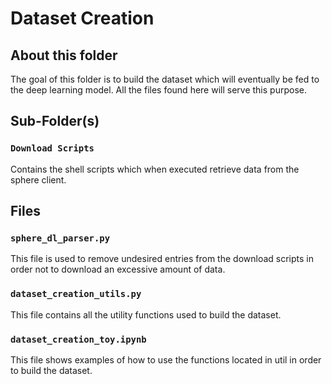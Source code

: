 # Dataset Creation

## About this folder

The goal of this folder is to build the dataset which will eventually be fed to the deep learning model. All the files found here will serve this purpose.

## Sub-Folder(s)

### `Download Scripts`

Contains the shell scripts which when executed retrieve data from the sphere client.

## Files

### `sphere_dl_parser.py`

This file is used to remove undesired entries from the download scripts in order not to download an excessive amount of data.

### `dataset_creation_utils.py`

This file contains all the utility functions used to build the dataset.

### `dataset_creation_toy.ipynb`

This file shows examples of how to use the functions located in util in order to build the dataset.